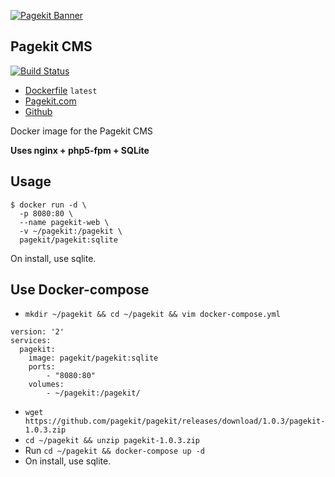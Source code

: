 [![Pagekit Banner](https://cloud.githubusercontent.com/assets/1716665/14317675/ba034b8c-fc09-11e5-81ed-f10f37d86ea5.png)](https://pagekit.com)

## Pagekit CMS

[![Build Status](https://travis-ci.org/pagekit/pagekit.svg?branch=develop)](https://travis-ci.org/pagekit/pagekit)

* [Dockerfile](https://github.com/izuolan/dockerfiles/tree/master/pagekit) `latest`
* [Pagekit.com](https://pagekit.com)
* [Github](https://github.com/pagekit/pagekit/)

Docker image for the Pagekit CMS

**Uses nginx + php5-fpm + SQLite**

## Usage
```
$ docker run -d \
  -p 8080:80 \
  --name pagekit-web \
  -v ~/pagekit:/pagekit \
  pagekit/pagekit:sqlite
```
On install, use sqlite.

## Use Docker-compose
* `mkdir ~/pagekit && cd ~/pagekit && vim docker-compose.yml`
```
version: '2'
services:
  pagekit:
    image: pagekit/pagekit:sqlite
    ports:
        - "8080:80"
    volumes:
        - ~/pagekit:/pagekit/
```
* `wget https://github.com/pagekit/pagekit/releases/download/1.0.3/pagekit-1.0.3.zip`
* `cd ~/pagekit && unzip pagekit-1.0.3.zip`
* Run `cd ~/pagekit && docker-compose up -d`
* On install, use sqlite.
